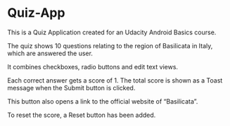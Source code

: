 # Quiz-App

This is a Quiz Application created for an Udacity Android Basics course.

The quiz shows 10 questions relating to the region of Basilicata in Italy, which are answered the user. 

It combines checkboxes, radio buttons and edit text views.

Each correct answer gets a score of 1. The total score is shown as a Toast message when the Submit button is clicked.

This button also opens a link to the official website of “Basilicata”.

To reset the score, a Reset button has been added.
